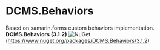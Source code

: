 # DCMS.Behaviors
Based on xamarin.forms custom behaviors implementation.
**DCMS.Behaviors (3.1.2)**
![NuGet](https://img.shields.io/nuget/v/DCMS.Behaviors.svg?label=NuGet)
(https://www.nuget.org/packages/DCMS.Behaviors/3.1.2)
